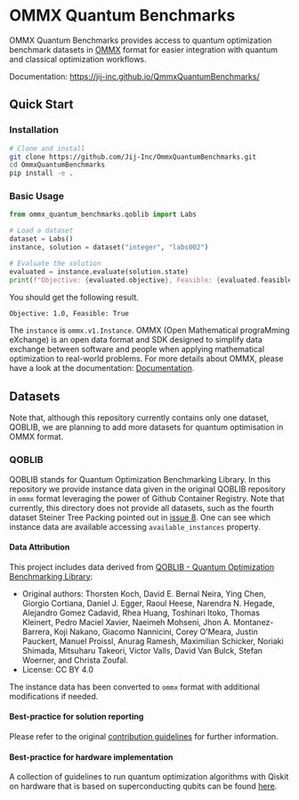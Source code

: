 # OMMX Quantum Benchmarks
OMMX Quantum Benchmarks provides access to quantum optimization benchmark datasets in [OMMX](https://jij-inc.github.io/ommx/en/introduction.html) format for easier integration with quantum and classical optimization workflows.

Documentation: https://jij-inc.github.io/QmmxQuantumBenchmarks/

## Quick Start
### Installation

```bash
# Clone and install
git clone https://github.com/Jij-Inc/OmmxQuantumBenchmarks.git
cd OmmxQuantumBenchmarks
pip install -e .
```

### Basic Usage

```python
from ommx_quantum_benchmarks.qoblib import Labs

# Load a dataset
dataset = Labs()
instance, solution = dataset("integer", "labs002")

# Evaluate the solution
evaluated = instance.evaluate(solution.state)
print(f"Objective: {evaluated.objective}, Feasible: {evaluated.feasible}")
```

You should get the following result.

```bash
Objective: 1.0, Feasible: True
```

The `instance` is `ommx.v1.Instance`. OMMX (Open Mathematical prograMming eXchange) is an open data format and SDK designed to simplify data exchange between software and people when applying mathematical optimization to real-world problems. For more details about OMMX, please have a look at the documentation: [Documentation](https://jij-inc.github.io/ommx/en/introduction.html).

## Datasets
Note that, although this repository currently contains only one dataset, QOBLIB, we are planning to add more datasets for quantum optimisation in OMMX format.

### QOBLIB
QOBLIB stands for Quantum Optimization Benchmarking Library. In this repository we provide instance data given in the original QOBLIB repository in `ommx` format leveraging the power of Github Container Registry. Note that currently, this directory does not provide all datasets, such as the fourth dataset Steiner Tree Packing pointed out in [issue 8](https://github.com/Jij-Inc/OMMX-OBLIB/issues/8). One can see which instance data are available accessing `available_instances` property.

#### Data Attribution
This project includes data derived from [QOBLIB - Quantum Optimization Benchmarking Library](https://git.zib.de/qopt/qoblib-quantum-optimization-benchmarking-library):
- Original authors: Thorsten Koch, David E. Bernal Neira, Ying Chen, Giorgio Cortiana, Daniel J. Egger, Raoul Heese, Narendra N. Hegade, Alejandro Gomez Cadavid, Rhea Huang, Toshinari Itoko, Thomas Kleinert, Pedro Maciel Xavier, Naeimeh Mohseni, Jhon A. Montanez-Barrera, Koji Nakano, Giacomo Nannicini, Corey O’Meara, Justin Pauckert, Manuel Proissl, Anurag Ramesh, Maximilian Schicker, Noriaki Shimada, Mitsuharu Takeori, Victor Valls, David Van Bulck, Stefan Woerner, and Christa Zoufal.
- License: CC BY 4.0

The instance data has been converted to `ommx` format with additional modifications if needed.

#### Best-practice for solution reporting
Please refer to the original [contribution guidelines](https://git.zib.de/qopt/qoblib-quantum-optimization-benchmarking-library/-/blob/main/CONTRIBUTING.md?ref_type=heads) for further information.

#### Best-practice for hardware implementation
A collection of guidelines to run quantum optimization algorithms with Qiskit on hardware that is based on superconducting qubits can be found [here](https://github.com/qiskit-community/qopt-best-practices).

